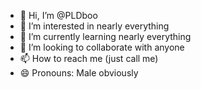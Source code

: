 - 👋 Hi, I’m @PLDboo
- 👀 I’m interested in nearly everything
- 🌱 I’m currently learning nearly everything
- 💞️ I’m looking to collaborate with anyone
- 📫 How to reach me (just call me)
- 😄 Pronouns: Male obviously

<!---
PLDboo/PLDboo is a ✨ special ✨ repository because its `README.md` (this file) appears on your GitHub profile.
You can click the Preview link to take a look at your changes.
--->
